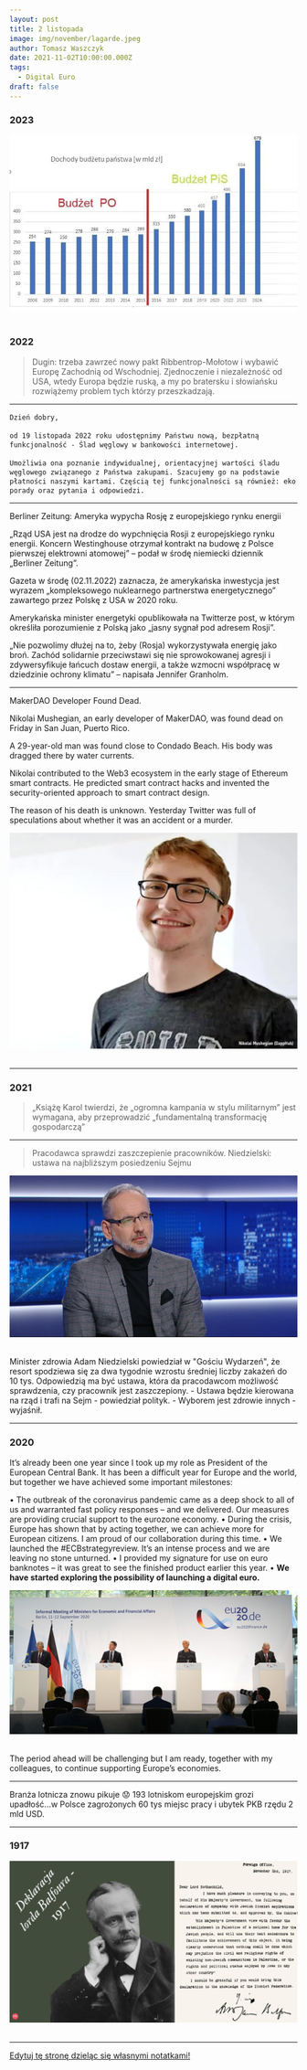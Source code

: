 ```yaml
---
layout: post
title: 2 listopada
image: img/november/lagarde.jpeg
author: Tomasz Waszczyk
date: 2021-11-02T10:00:00.000Z
tags:
  - Digital Euro
draft: false
---
```


### 2023

<img src="./img/november/budzet.jpg"><br><br>

### 2022

> Dugin: trzeba zawrzeć nowy pakt Ribbentrop-Mołotow i wybawić Europę Zachodnią od Wschodniej. Zjednoczenie i niezależność od USA, wtedy Europa będzie ruską, a my po bratersku i słowiańsku rozwiążemy problem tych którzy przeszkadzają.

---

```
Dzień dobry,

od 19 listopada 2022 roku udostępnimy Państwu nową, bezpłatną funkcjonalność - Ślad węglowy w bankowości internetowej.

Umożliwia ona poznanie indywidualnej, orientacyjnej wartości śladu węglowego związanego z Państwa zakupami. Szacujemy go na podstawie płatności naszymi kartami. Częścią tej funkcjonalności są również: eko porady oraz pytania i odpowiedzi.
```

---

Berliner Zeitung: Ameryka wypycha Rosję z europejskiego rynku energii

„Rząd USA jest na drodze do wypchnięcia Rosji z europejskiego rynku energii. Koncern Westinghouse otrzymał kontrakt na budowę z Polsce pierwszej elektrowni atomowej” – podał w środę niemiecki dziennik „Berliner Zeitung”.

Gazeta w środę (02.11.2022) zaznacza, że amerykańska inwestycja jest wyrazem „kompleksowego nuklearnego partnerstwa energetycznego” zawartego przez Polskę z USA w 2020 roku.

Amerykańska minister energetyki opublikowała na Twitterze post, w którym określiła porozumienie z Polską jako „jasny sygnał pod adresem Rosji”.

„Nie pozwolimy dłużej na to, żeby (Rosja) wykorzystywała energię jako broń. Zachód solidarnie przeciwstawi się nie sprowokowanej agresji i zdywersyfikuje łańcuch dostaw energii, a także wzmocni współpracę w dziedzinie ochrony klimatu” – napisała Jennifer Granholm.

---

MakerDAO Developer Found Dead.

Nikolai Mushegian, an early developer of MakerDAO, was found dead on Friday in San Juan, Puerto Rico.

A 29-year-old man was found close to Condado Beach. His body was dragged there by water currents.

Nikolai contributed to the Web3 ecosystem in the early stage of Ethereum smart contracts. He predicted smart contract hacks and invented the security-oriented approach to smart contract design.

The reason of his death is unknown. Yesterday Twitter was full of speculations about whether it was an accident or a murder.

<img src="./img/november/nikolai.jpeg"><br><br>

---

### 2021

> „Książę Karol twierdzi, że „ogromna kampania w stylu militarnym” jest wymagana, aby przeprowadzić „fundamentalną transformację gospodarczą”

---

> Pracodawca sprawdzi zaszczepienie pracowników. Niedzielski: ustawa na najbliższym posiedzeniu Sejmu

<img src="./img/november/niedzielski.jpg"><br><br>

Minister zdrowia Adam Niedzielski powiedział w "Gościu Wydarzeń", że resort spodziewa się za dwa tygodnie wzrostu średniej liczby zakażeń do 10 tys. Odpowiedzią ma być ustawa, która da pracodawcom możliwość sprawdzenia, czy pracownik jest zaszczepiony. - Ustawa będzie kierowana na rząd i trafi na Sejm - powiedział polityk. - Wyborem jest zdrowie innych - wyjaśnił.

---

### 2020

It’s already been one year since I took up my role as President of the European Central Bank. It has been a difficult year for Europe and the world, but together we have achieved some important milestones:

• The outbreak of the coronavirus pandemic came as a deep shock to all of us and warranted fast policy responses – and we delivered. Our measures are providing crucial support to the eurozone economy.
• During the crisis, Europe has shown that by acting together, we can achieve more for European citizens. I am proud of our collaboration during this time.
• We launched the #ECBstrategyreview. It’s an intense process and we are leaving no stone unturned.
• I provided my signature for use on euro banknotes – it was great to see the finished product earlier this year.
• __We have started exploring the possibility of launching a digital euro.__

<img src="./img/november/lagarde.jpeg"><br><br>

The period ahead will be challenging but I am ready, together with my colleagues, to continue supporting Europe’s economies.

---

Branża lotnicza znowu pikuje 😟 193 lotniskom europejskim grozi upadłość...w Polsce zagrożonych 60 tys miejsc pracy i ubytek PKB rzędu 2 mld USD.

---

### 1917

<img src="./img/november/deklaracja_zydowska.jpg"><br><br>

---

<a href="https://github.com/TomaszWaszczyk/historia.waszczyk.com/edit/master/src/content/november-2.md" target="_blank">Edytuj tę stronę dzieląc się własnymi notatkami!</a>
